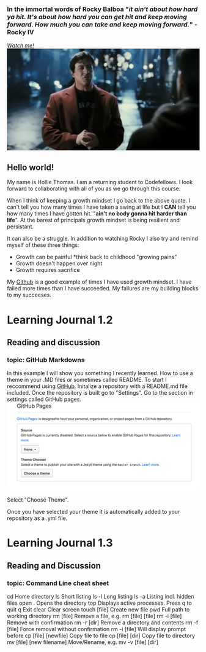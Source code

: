 
### In the immortal words of Rocky Balboa "*it ain't about how hard ya hit. It's about how hard you can get hit and keep moving forward. How much you can take and keep moving forward.*" -Rocky IV

 [*Watch me!*](https://youtu.be/D_Vg4uyYwEk)
![Rocky IV](vidlink.png)


## Hello world!

My name is Hollie Thomas. I am a returning student to Codefellows.
I look forward to collaborating with all of you as we go through this course.  

 
 When I think of keeping a growth mindset I go back to the above quote. I can't tell you how many times I have taken a swing at life but I **CAN** tell you how many times I have gotten hit. "**ain't no body gonna hit harder than life**". At the barest of principals growth mindset is being resilient and persistant.  


 It can also be a struggle. In addition to watching Rocky I also try and remind myself of these three things:


- Growth can be painful *think back to childhood "growing pains"
- Growth doesn't happen over night
- Growth requires sacrifice


My [Github](https://github.com/holliemaethomas) is a good example of times I have used growth mindset. I have failed more times than I have succeeded. My failures are my building blocks to my succeeses. 

# Learning Journal 1.2
## Reading and discussion
### topic: GitHub Markdowns

 In this example I will show you something I recently learned. How to use a theme in your .MD files or sometimes called README. 
 To start I reccommend using [GitHub](https://github.com/).
 Initalize a repository with a README.md file included. Once the repository is built go to "Settings". Go to the section in settings called GitHub pages. 
 ![GitHub Pages](githubpages.png)

 Select "Choose Theme".
 
 Once you have selected your theme it is automatically added to your repository as a .yml file. 

# Learning Journal 1.3
## Reading and Discussion
### topic: Command Line cheat sheet

cd	Home directory
ls	Short listing
ls -l	Long listing
ls -a	Listing incl. hidden files
open .	Opens the directory
top	Displays active processes. Press q to quit
q	Exit
clear	Clear screen
touch [file]	Create new file
pwd	Full path to working directory
rm [file]	Remove a file, e.g. rm [file] [file]
rm -i [file]	Remove with confirmation
rm -r [dir]	Remove a directory and contents
rm -f [file]	Force removal without confirmation
rm -i [file]	Will display prompt before
cp [file] [newfile]	Copy file to file
cp [file] [dir]	Copy file to directory
mv [file] [new filename]	Move/Rename, e.g. mv -v [file] [dir]

